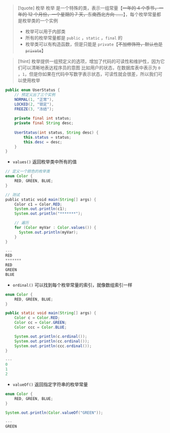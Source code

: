
>[!quote] 枚举
>枚举 是一个特殊的类，表示一组常量【~~一年的 4 个季节，一年的 12 个月份，一个星期的 7 天，东南西北方向 ……~~】，每个枚举常量都是枚举类的一个实例
>
>- 枚举可以用于内部类
>- 所有的枚举常量都是 `public` ，`static` ，`final` 的
>- 枚举类可以有构造函数，但是只能是 `private`【~~不加修饰符，默认也是 `private`~~】

>[!hint] 枚举提供一组预定义的选项，增加了代码的可读性和维护性，因为它们可以清晰地表达程序员的意图
>比如用户的状态，在数据库表中表示为 `0` ，`1`，但是你如果在代码中写数字表示状态，可读性就会很差，所以我们可以使用枚举

```java
public enum UserStatus {  
	// 预定义出了三个实例
    NORMAL(1, "正常"),  
    LOCKED(2, "锁定"),  
    FREEZE(3, "冻结");  
  
    private final int status;  
    private final String desc;  
  
    UserStatus(int status, String desc) {  
        this.status = status;  
        this.desc = desc;  
    }  
}
```


- `values()` 返回枚举类中所有的值
```java
// 定义一个颜色的枚举类
enum Color { 
    RED, GREEN, BLUE; 
} 

// 测试
public static void main(String[] args) {  
	Color c1 = Color.RED;  
	System.out.println(c1);  
	System.out.println("*******");  

	// 遍历
    for (Color myVar : Color.values()) {
      System.out.println(myVar);
    }
}  

---
RED
*******
RED
GREEN
BLUE
```

- `ordinal()` 可以找到每个枚举常量的索引，就像数组索引一样
```java
enum Color {  
	RED, GREEN, BLUE;  
}  

public static void main(String[] args) {  
	Color c = Color.RED;  
	Color cc = Color.GREEN;  
	Color ccc = Color.BLUE;  

	System.out.println(c.ordinal());  
	System.out.println(cc.ordinal());  
	System.out.println(ccc.ordinal());  
}

---
0
1
2
```

- `valueOf()` 返回指定字符串的枚举常量
```java
enum Color {  
	RED, GREEN, BLUE;  
}  

System.out.println(Color.valueOf("GREEN"));

---
GREEN
```


    













